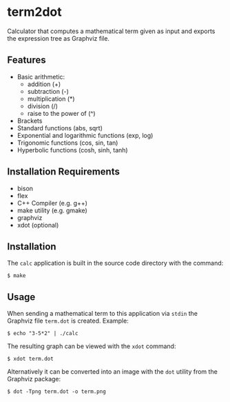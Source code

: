 # term2dot

Calculator that computes a mathematical term given as input and exports the expression tree as Graphviz file.

## Features
* Basic arithmetic:
  * addition (+)
  * subtraction (-)
  * multiplication (*)
  * division (/)
  * raise to the power of (^)
* Brackets
* Standard functions (abs, sqrt)
* Exponential and logarithmic functions (exp, log)
* Trigonomic functions (cos, sin, tan)
* Hyperbolic functions (cosh, sinh, tanh)


## Installation Requirements
* bison
* flex
* C++ Compiler (e.g. g++)
* make utility (e.g. gmake)
* graphviz
* xdot (optional)

## Installation
The `calc` application is built in the source code directory with the command:
```
$ make
```

## Usage
When sending a mathematical term to this application via `stdin` the Graphviz file `term.dot` is created.
Example:
```
$ echo "3-5*2" | ./calc
```
The resulting graph can be viewed with the `xdot` command:
```
$ xdot term.dot
```
Alternatively it can be converted into an image with the `dot` utility from the Graphviz package:
```
$ dot -Tpng term.dot -o term.png
```
